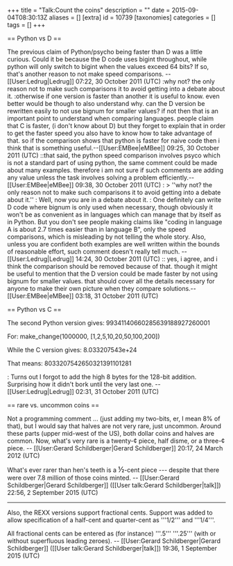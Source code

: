 +++
title = "Talk:Count the coins"
description = ""
date = 2015-09-04T08:30:13Z
aliases = []
[extra]
id = 10739
[taxonomies]
categories = []
tags = []
+++

== Python vs D ==

The previous claim of Python/psycho being faster than D was a little curious.  Could it be because the D code uses bigint throughout, while python will only switch to bigint when the values exceed 64 bits?  If so, that's another reason to not make speed comparisons. --[[User:Ledrug|Ledrug]] 07:22, 30 October 2011 (UTC)
:why not? the only reason not to make such comparisons it to avoid getting into a debate about it.
:otherwise if one version is faster than another it is useful to know. even better would be though to also understand why. can the D version be rewritten easily to not use bignum for smaller values? if not then that is an important point to understand when comparing languages. people claim that C is faster, (i don't know about D) but they forget to explain that in order to get the faster speed you also have to know how to take advantage of that. so if the comparison shows that python is faster for naive code then i think that is something useful.--[[User:EMBee|eMBee]] 09:25, 30 October 2011 (UTC)
::that said, the python speed comparison involves psyco which is not a standard part of using python, the same comment could be made about many examples. therefore i am not sure if such comments are adding any value unless the task involves solving a problem efficiently.--[[User:EMBee|eMBee]] 09:38, 30 October 2011 (UTC)
: > ''why not? the only reason not to make such comparisons it to avoid getting into a debate about it.''
: Well, now you are in a debate about it.
: One definitely can write D code where bignum is only used when necessary, though obviously it won't be as convenient as in languages which can manage that by itself as in Python.  But you don't see people making claims like "coding in language A is about 2.7 times easier than in language B", only the speed comparisons, which is misleading by not telling the whole story.  Also, unless you are confident both examples are well written within the bounds of reasonable effort, such comment doesn't really tell much. --[[User:Ledrug|Ledrug]] 14:24, 30 October 2011 (UTC)
:: yes, i agree, and i think the comparison should be removed because of that. though it might be useful to mention that the D version could be made faster by not using bignum for smaller values. that should cover all the details necessary for anyone to make their own picture when they compare solutions.--[[User:EMBee|eMBee]] 03:18, 31 October 2011 (UTC)

== Python vs C ==

The second Python version gives:
99341140660285639188927260001

For:
make_change(1000000, [1,2,5,10,20,50,100,200])

While the C version gives:
8.033207543e+24

That means:
8033207542650321391101281

: Turns out I forgot to add the high 8 bytes for the 128-bit addition.  Surprising how it didn't bork until the very last one. --[[User:Ledrug|Ledrug]] 02:31, 31 October 2011 (UTC)

== rare vs. uncommon coins ==

Not a programming comment ... (just adding my two-bits, er, I mean 8% of that), but I would say that halves are not very rare, just uncommon.   Around these parts (upper mid-west of the US), both dollar coins and halves are common.   Now, what's very rare is a twenty-¢ piece, half disme, or a three-¢ piece.   -- [[User:Gerard Schildberger|Gerard Schildberger]] 20:17, 24 March 2012 (UTC)

What's ever rarer than hen's teeth is a <big>½</big>-cent piece --- despite that there were over 7.8 million of those coins minted.   -- [[User:Gerard Schildberger|Gerard Schildberger]] ([[User talk:Gerard Schildberger|talk]]) 22:56, 2 September 2015 (UTC)



-----


Also, the REXX versions support fractional cents.   Support was added to allow specification of a half-cent and quarter-cent as   '''1/2'''   and   '''1/4'''. 

All fractional cents can be entered as (for instance)   '''.5'''   '''.25'''     (with or without superfluous leading zeroes).   -- [[User:Gerard Schildberger|Gerard Schildberger]] ([[User talk:Gerard Schildberger|talk]]) 19:36, 1 September 2015 (UTC)
